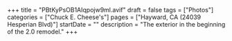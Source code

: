 +++
title = "PBtKyPsOB1AIqpojw9ml.avif"
draft = false
tags = ["Photos"]
categories = ["Chuck E. Cheese's"]
pages = ["Hayward, CA (24039 Hesperian Blvd)"]
startDate = ""
description = "The exterior in the beginning of the 2.0 remodel."
+++
